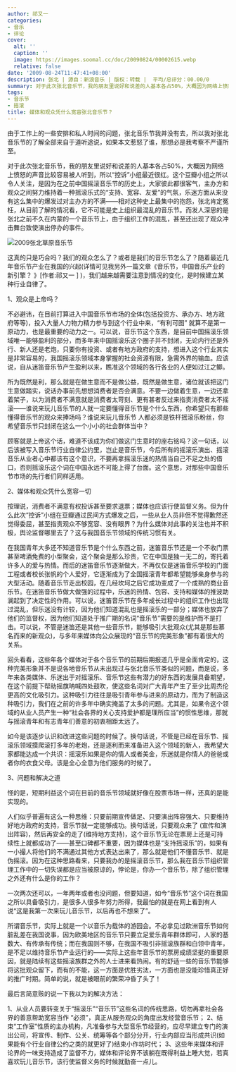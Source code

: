 ```yaml
---
author: 祁又一
categories:
- 音乐
- 评论
cover:
  alt: ''
  caption: ''
  image: https://images.soomal.cc/doc/20090824/00002615.webp
  relative: false
date: '2009-08-24T11:47:41+08:00'
description: 张北 | 源自：新浪音乐 | 版权：转载 |  平均/总评分：00.00/0
summary: 对于此次张北音乐节，我的朋友里说好和说差的人基本各占50%，大概因为网络上愤怒的声音比较容易被人听到，所以“控诉”小组最近很红。这个豆瓣小组之所以令人关注，是因为在之前中国摇滚音乐节的历史上，大家彼此都很客气，主办方和观众之间努力维持着一种摇滚乐式的“支持、宽容、友爱”的气氛，乐迷方面从来没有这么集中的爆发过对主办方的不满――相对这种史上最集中的抱怨，张北肯定冤枉，从目前了解的情况看，它不可能是史上组织最混乱的音乐节。而发人深思的是张北之前不久在内蒙的一个音乐节上，由于组织工作的混乱，甚至还出现了观众冲击舞台致使演出停办的事件
tags:
- 音乐节
- 摇滚
title: 媒体和观众凭什么宽容张北音乐节？
---
```


由于工作上的一些安排和私人时间的问题，张北音乐节我并没有去，所以我对张北音乐节的了解全部来自于道听途说，如果本文惹怒了谁，那想必是我考察不严谨所至。



对于此次张北音乐节，我的朋友里说好和说差的人基本各占50%，大概因为网络上愤怒的声音比较容易被人听到，所以“控诉”小组最近很红。这个豆瓣小组之所以令人关注，是因为在之前中国摇滚音乐节的历史上，大家彼此都很客气，主办方和观众之间努力维持着一种摇滚乐式的“支持、宽容、友爱”的气氛，乐迷方面从来没有这么集中的爆发过对主办方的不满――相对这种史上最集中的抱怨，张北肯定冤枉，从目前了解的情况看，它不可能是史上组织最混乱的音乐节。而发人深思的是张北之前不久在内蒙的一个音乐节上，由于组织工作的混乱，甚至还出现了观众冲击舞台致使演出停办的事件。



![2009张北草原音乐节](https://images.soomal.cc/doc/20090824/00002615.webp)



这真的只是巧合吗？我们的观众怎么了？或者是我们的音乐节怎么了？随着最近几年音乐节产业在我国的兴起(详情可见我另外一篇文章《音乐节，中国音乐产业的新引擎？ 》[作者:祁又一 ]
)，我们越来越需要注意到情况的变化，是时候建立某种行业自律了。



1、观众是上帝吗？



不必避讳，在目前打算进入中国音乐节市场的全体(包括投资方、承办方、地方政府等等)，投入大量人力物力精力参与到这个行业中来，“有利可图” 就算不是第一原动力，也是最重要的动力之一。可以说，音乐节这个东西，是目前中国摇滚乐领域唯一能够盈利的部分，而多年来中国摇滚乐这个圈子并不封闭，无论内行还是外行、新人还是老炮，只要你有投资、或者有地方政府的支持，想进入这个行业其实是非常容易的，我国摇滚乐领域本身掌握的社会资源有限，急需外界的输血。应该说，自从迷笛音乐节产生盈利以来，瞧准这个领域的各行各业的人便如过江之鲫。



所为既然是利，那么就是在做生意而不是做公益，既然是做生意，诸位就该把这门生意做踏实，说话办事前先想想消费者是否会满意。不要一边做着生意，一边还拿着架子，以为消费者不满意就是消费者太苛刻、更有甚者反过来指责消费者太不摇滚――谁说来玩儿音乐节的人就一定要懂得音乐节是个什么东西，你希望只有那些懂得音乐节的观众来捧场吗？谁说来玩儿音乐节 人都必须是铁杆摇滚乐粉丝，你希望音乐节只封闭在这么一个小小的社会群体当中？



顾客就是上帝这个话，难道不该成为你们做这门生意时的座右铭吗？这一句话，以后该被写入音乐节行业自律公约里，岂止是音乐节，今后所有的摇滚乐演出、摇滚音乐从业者心中都该有这个意识，不要再拿摇滚乐迷的热情当自己不足之处的借口，否则摇滚乐这个词在中国永远不可能上得了台面。这个意思，对那些中国音乐节市场的先行者们同样适用。



2、媒体和观众凭什么宽容一切



按理说，消费者不满意有权投诉甚至要求退票；媒体也应该行使监督义务。但为什么此次“控诉”小组在豆瓣通过民间方式爆发之后，一些从业人员非但不觉得歉然还觉得委屈，甚至指责观众不够宽容、没有眼界？为什么媒体对此事的关注也并不积极，舆论监督哪里去了？这与我国音乐节领域的传统习惯有关。



在我国青年大多还不知道音乐节是个什么东西之前，迷笛音乐节还是一个不收门票甚至啤酒免费的小型聚会，这个聚会是那么珍贵，它在中国是独一无二的，寄托着许多人的爱与热情。而后的迷笛音乐节逐渐做大，不再仅仅是迷笛音乐学校的门面工程或者校长张帆的个人爱好，它逐渐成为了全国摇滚青年都希望能够亲身参与的大型活动。随着音乐节走出校园，在几经坎坷之后它成功变成了一个成熟的商业音乐节。在迷笛音乐节做大做强的过程中，乐迷的热情、包容、支持和媒体的推波助澜起到了决定性的作用。可以说，迷笛音乐节在多年成长过程中的组织工作也出现过混乱，但乐迷没有计较，因为他们知道混乱也是摇滚乐的一部分；媒体也放弃了他们的监督权，因为他们知道处于推广期的名词“音乐节”需要的是维护而不是打击。可以说，不管是迷笛还是其他一些音乐节，能够吸引大批观众(尤其是那些慕名而来的新观众)，与多年来媒体向公众展现的“音乐节的完美形象”都有着很大的关系。



回头看看，这些年各个媒体对于各个音乐节的前期后期报道几乎是全面肯定的，这种完美形象并不是说各地音乐节从未出现过与张北音乐节类似的问题，而是说，多年来各类媒体、乐迷出于对摇滚乐、音乐节这些有潜力的好东西的发展具备期望，在这个前提下帮助摇旗呐喊四处鼓吹，使这些名词对广大青年产生了至少比周杰伦更高的文化吸引力。这种吸引力往往是吸引青年参与进来的原动力，而为了制造这种吸引力，我们在之前的许多年中确实掩盖了太多的问题。尤其是，如果令这个领域的从业人员产生一种“社会各界的关心支持爱护都是理所应当”的惯性思维，那就与摇滚青年和有志青年们善意的初衷相距太远了。



如今是该逐步认识和改进这些问题的时候了。换句话说，不管是已经在音乐节、摇滚乐领域摸爬滚打多年的老炮，还是逐利而来准备进入这个领域的新人，我希望大家都能达成一个共识：摇滚乐如果是你的情人或者美金，乐迷就是你情人的爸爸或者你的衣食父母。该是全心全意为他们服务的时候了。



3、问题和解决之道



怪的是，短期利益这个词在目前的音乐节领域就好像在股票市场一样，还真的是能实现的。



人们似乎普遍有这么一种思维：只要前期宣传做足、只要演出阵容强大、只要维持好地方政府的支持，音乐节就一定能够成功。换句话说，只要观众来了 (宣传和演出阵容)，然后再安全的走了(维持地方支持)，这个音乐节无论在票房上还是可持续性上就都成功了――甚至口碑都不重要，因为媒体也是“支持摇滚乐”的，如果有一小撮人将他们的不满通过其他方式表达出来了，那么就是他们不懂音乐节、就是伪摇滚。因为在这种思路看来，只要我办的是摇滚音乐节，那么我在音乐节组织管理工作中的一切失误都是应当被原谅的，悖论是，你办一个音乐节，除了组织管理之外还有什么是你的工作？



一次两次还可以，一年两年或者也没问题，但要知道，如今“音乐节”这个词在我国之所以具备吸引力，是很多人很多年努力所得，我最怕的就是在网上看到有人说“这是我第一次来玩儿音乐节，以后再也不想来了”。



所谓音乐节，实际上就是一个以音乐为载体的游园会。不必拿见过欧洲音乐节如何脏乱差在我国说事，因为欧美地区的音乐节只要立足爱乐青年群体即可，人家的基数大、有传承有传统；而在我国则不够，在我国不吸引非摇滚族群和白领中青年，是不足以维持音乐节产业运行的――实际上这些年音乐节的票房成绩坚挺的重要原因，就是陆续有这些摇滚族群之外的人士进来看热闹。有的舒适一些的音乐节能够将这批观众留下，而有的不能，这一方面是优胜劣汰，一方面也是没能珍惜真正好的推广时期。简单的说，就是被眼前的繁荣冲昏了头了！



最后言简意赅的说一下我以为的解决方法：



1、从业人员要转变关于“摇滚乐”“音乐节”这些名词的传统思路，切勿再拿社会各界的善意帮助宽容当作 “必须”，真正从服务观众的角度出发经营音乐节； 
2、结束“工作室”性质的主办机构，凡准备参与大型音乐节经营的，应尽早建立专门的演出公司，将宣传、制作、公关、统筹等各个部分分开，行业内部应当形成共识(如果能有个行业自律公约之类的就更好了)结束小作坊时代；
3、这些年来媒体和评论界的一味支持造成了监督不力，媒体和评论界不该躺在既得利益上睡大觉，若真喜欢玩儿音乐节，该行使监督义务的时候就勤奋一点儿。